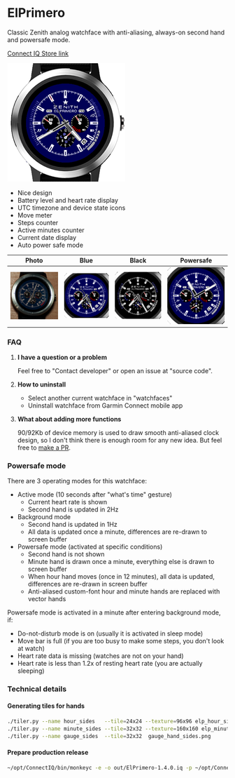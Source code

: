 # ElPrimero
Classic Zenith analog watchface with anti-aliasing, always-on second hand and powersafe mode.

[Connect IQ Store link](https://apps.garmin.com/en-US/apps/225123f0-526b-456c-a885-e6a57f4c9d20)

![Screenshot](https://github.com/tumb1er/ElPrimero/blob/master/store/title.png)

* Nice design
* Battery level and heart rate display
* UTC timezone and device state icons
* Move meter
* Steps counter
* Active minutes counter
* Current date display
* Auto power safe mode

Photo | Blue | Black | Powersafe 
-- | -- | -- | --
![Photo](https://github.com/tumb1er/ElPrimero/blob/master/store/photo.png) | ![Blue](https://github.com/tumb1er/ElPrimero/blob/master/store/blue.png) | ![Black](https://github.com/tumb1er/ElPrimero/blob/master/store/black.png) | ![Powersafe mode](https://github.com/tumb1er/ElPrimero/blob/master/store/powersafe.png)

### FAQ

1. **I have a question or a problem**

   Feel free to "Contact developer" or open an issue at "source code".

2. **How to uninstall**

   * Select another current watchface in "watchfaces"
   * Uninstall watchface from Garmin Connect mobile app

3. **What about adding more functions**

   90/92Kb of device memory is used to draw smooth anti-aliased clock design, so I don't think
   there is enough room for any new idea. But feel free to [make a PR](https://github.com/tumb1er/ElPrimero/pull/new/master).

### Powersafe mode

There are 3 operating modes for this watchface:

* Active mode (10 seconds after "what's time" gesture)
    * Current heart rate is shown
    * Second hand is updated in 2Hz
* Background mode
    * Second hand is updated in 1Hz
    * All data is updated once a minute, differences are re-drawn to screen buffer
* Powersafe mode (activated at specific conditions)
    * Second hand is not shown
    * Minute hand is drawn once a minute, everything else is drawn to screen buffer
    * When hour hand moves (once in 12 minutes), all data is updated, differences are
      re-drawn in screen buffer
    * Anti-aliased custom-font hour and minute hands are replaced with vector hands

Powersafe mode is activated in a minute after entering background mode, if:
* Do-not-disturb mode is on (usually it is activated in sleep mode)
* Move bar is full (if you are too busy to make some steps, you don't look at watch)
* Heart rate data is missing (watches are not on your hand)
* Heart rate is less than 1.2x of resting heart rate (you are actually sleeping) 

### Technical details

#### Generating tiles for hands

```sh
./tiler.py --name hour_sides   --tile=24x24 --texture=96x96 elp_hour_sides.png
./tiler.py --name minute_sides --tile=32x32 --texture=160x160 elp_minute_sides.png 
./tiler.py --name gauge_sides  --tile=32x32  gauge_hand_sides.png 
```

#### Prepare production release

```sh 
~/opt/ConnectIQ/bin/monkeyc -e -o out/ElPrimero-1.4.0.iq -p ~/opt/ConnectIQ/bin/projectInfo.xml -r -f monkey.jungle -y ~/.ssh/connect_iq.der 
```